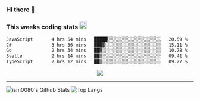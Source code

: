 ### Hi there 👋

<!--START_SECTION:giphy-->
<!--END_SECTION:giphy-->

### This weeks coding stats <img src="https://media1.giphy.com/media/LmNwrBhejkK9EFP504/giphy.gif?cid=ecf05e4723nsktnyyj53u162g7cy5rjqfg6gz06kxdg5y55g&rid=giphy.gif" width="20" height="20" />
<!--START_SECTION:waka-->

```txt
JavaScript       4 hrs 54 mins   █████░░░░░░░░░░░░░░░░░░░░   20.59 %
C#               3 hrs 36 mins   ███▓░░░░░░░░░░░░░░░░░░░░░   15.11 %
Go               2 hrs 34 mins   ██▓░░░░░░░░░░░░░░░░░░░░░░   10.78 %
Svelte           2 hrs 14 mins   ██▒░░░░░░░░░░░░░░░░░░░░░░   09.41 %
TypeScript       2 hrs 12 mins   ██▒░░░░░░░░░░░░░░░░░░░░░░   09.27 %
```

<!--END_SECTION:waka-->

<!--START_SECTION:comicstrip-->
<p align="center">
 <a href="https://xkcd.com/">
 <img src="https://imgs.xkcd.com/comics/urban_planning_opinion_progression.png" />
</a>
</p>
<!--END_SECTION:comicstrip-->

---

![ism0080's Github Stats](https://github-readme-stats.vercel.app/api?username=ism0080&show_icons=true%hide_border=true&hide=issues)
![Top Langs](https://github-readme-stats.vercel.app/api/top-langs/?username=ism0080&layout=compact)

<!--
**ism0080/ism0080** is a ✨ _special_ ✨ repository because its `README.md` (this file) appears on your GitHub profile.

Here are some ideas to get you started:

- 🔭 I’m currently working on ...
- 🌱 I’m currently learning ...
- 👯 I’m looking to collaborate on ...
- 🤔 I’m looking for help with ...
- 💬 Ask me about ...
- 📫 How to reach me: ...
- 😄 Pronouns: ...
- ⚡ Fun fact: ...
-->
